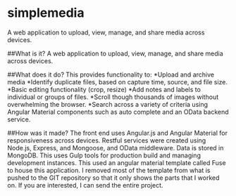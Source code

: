 # simplemedia
A web application to upload, view, manage, and share media across devices.  


##What is it?
A web application to upload, view, manage, and share media across devices.
  
##What does it do?
This provides functionality to:
*Upload and archive media
*Identify duplicate files, based on capture time, source, and file size.
*Basic editing functionality (crop, resize)
*Add notes and labels to individual or groups of files.
*Scroll though thousands of images without overwhelming the browser.
*Search across a variety of criteria using Angular Material components such as auto complete and an OData backend service.


##How was it made?
The front end uses Angular.js and Angular Material for responsiveness across devices. Restful services were created using Node.js, Express, and Mongoose, and OData middleware. Data is stored in MongoDB. This uses Gulp tools for production build and managing development instances.
This used an angular material template called Fuse to house this application. I removed most of the template from what is pushed to the GIT repository so that it only shows the parts that I worked on. If you are interested, I can send the entire project.


